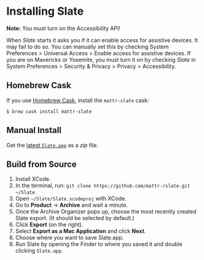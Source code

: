 # Installing Slate #

**Note:** You must turn on the Accessibility API!

When *Slate* starts it asks you if it can enable access for assistive devices. It may fail to do so. You can manually set this by checking System Preferences > Universal Access > Enable access for assistive devices. If you are on Mavericks or Yosemite, you must turn it on by checking *Slate* in System Preferences > Security & Privacy > Privacy > Accessibility.

## Homebrew Cask ##

If you use [Homebrew Cask](http://caskroom.io/), install the `mattr-slate` cask:

```console
$ brew cask install mattr-slate
```

## Manual Install ##

Get the [latest `Slate.app`](https://github.com/mattr-/slate/releases/latest)  as a _zip_ file.

## Build from Source ##

1. Install XCode.
2. In the terminal, run: `git clone https://github.com/mattr-/slate.git ~/Slate`.
3. Open `~/Slate/Slate.xcodeproj` with XCode.
4. Go to **Product** → **Archive** and wait a minute.
5. Once the Archive Organizer pops up, choose the most recently created Slate export. (It should be selected by default.)
6. Click **Export** (on the right).
7. Select **Export as a Mac Application** and click **Next**.
8. Choose where you want to save Slate.app.
9. Run Slate by opening the Finder to where you saved it and double clicking `Slate.app`.
